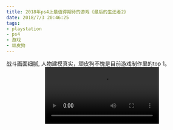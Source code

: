 ```yaml
---
title: 2018年ps4上最值得期待的游戏《最后的生还者2》
date: 2018/7/3 20:46:25
tags: 
- playstation
- ps4
- 游戏
- 顽皮狗
---
```


战斗画面细腻, 人物建模真实，顽皮狗不愧是目前游戏制作里的top 1。
<video src="http://pbaqat8z2.bkt.clouddn.com/lastofus2_01.mp4" controls="controls" autoplay="autoplay" style="max-width: 100%; display: block; margin-left: auto; margin-right: auto;"> your browser does not support the video tag </video>




